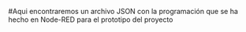 #Aqui encontraremos un archivo JSON con la programación que se ha hecho en Node-RED para el prototipo del proyecto
